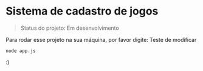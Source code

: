 <h1>Sistema de cadastro de jogos</h1>

> Status do projeto: Em desenvolvimento

Para rodar esse projeto na sua máquina, por favor digite:
Teste de modificar
```
node app.js
```
:)